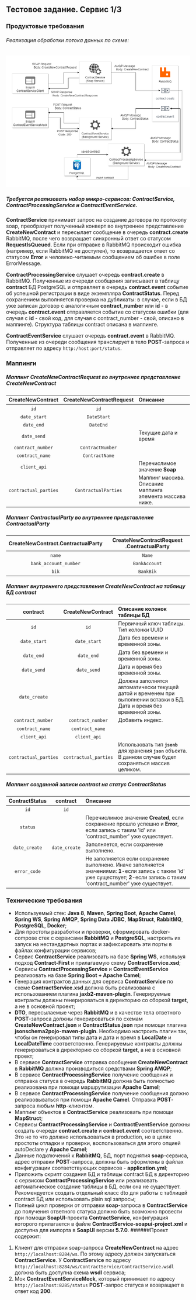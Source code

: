 ## Тестовое задание. Сервис 1/3

### Продуктовые требования

###### Реализация обработки потока данных по схеме:

![img.png](images/img.png)

##### Требуется реализовать набор микро-сервисов: **ContractService**, **ContractProcessingService** и **ContractEventService**. 

**ContractService** принимает запрос на создание договора по протоколу soap, преобразует полученный конверт 
во внутреннее представление **CreateNewContract** и пересылает сообщение в очередь **contract.create** RabbitMQ,
после чего возвращает синхронный ответ со статусом **RequestIsQueued**. Если при отправке в RabbitMQ происходит ошибка
(например, если RabbitMQ не доступен), то возвращается ответ со статусом **Error** и человеко-читаемым сообщением об
ошибке в поле ErrorMessage.

**ContractProcessingService** слушает очередь **contract.create** в RabbitMQ. Полученные из очереди сообщения записывает
в таблицу **contract** БД PostgreSQL и отправляет в очередь **contract.event** событие об успешной регистрации в виде
экземпляра **ContractStatus**. Перед сохранением выполняется проверка на дубликаты: в случае, если в БД уже записан договор
с аналогичным **contract_number** или **id** - в очередь **contract.event** отправляется событие со статусом ошибки
(для случая с **id** - свой код, для случая с contract_number - свой, описано в маппинге).
Структура таблицы contract описана в маппинге.

**ContractEventService** слушает очередь **contract.event** в RabbitMQ. Полученные из очереди сообщения транслирует 
в тело **POST**-запроса и отправляет по адресу `http:/host:port/status`.

### Маппинги

##### Маппинг **CreateNewContractRequest** во внутреннее представление **CreateNewContract**

| **CreateNewContract** | **CreateNewContractRequest** | **Описание**         | 
|         :---:         |            :---:             | :---                 |
| `id`                  | `id`                         |                      |
| `date_start`          | `DateStart`                  |                      |
| `date_end`            | `DateEnd`                    |                      |
| `date_send`           |                              | Текущие дата и время |
| `contract_number`     | `ContractNumber`             |                      |
| `contract_name`       | `ContractName`               |                      |
| `client_api`          |                              | Перечислимое значение **Soap**|
| `contractual_parties` | `ContractualParties`         | Маппинг массива. Описание маппинга элемента массива ниже.|

##### Маппинг **ContractualParty** во внутреннее представление **ContractualParty**

| **CreateNewContract.ContractualParty** | **CreateNewContractRequest .ContractualParty** |
|                :---:                   |                    :---:                       |
| `name`                                 | `Name`                                         |
| `bank_account_number`                  | `BankAccount`                                  |
| `bik`                                  | `BankBik`                                      |

##### Маппинг внутреннего представления **CreateNewContract** на таблицу БД **contract**

| **contract**          | **CreateNewContract**        | **Описание колонок таблицы БД**  |
|         :---:         |            :---:             | :---                             |
| `id`                  | `id`                         | Первичный ключ таблицы. Тип колонки UUID|
| `date_start`          | `date_start`                 | Дата без времени и временной зоны.|
| `date_end`            | `date_end`                   | Дата без времени и временной зоны.|
| `date_send`           | `date_send`                  | Дата и время без временной зоны.|
| `date_create`         |                              | Должна заполнятся автоматически текущей датой и временем при выполнении вставки в БД. Дата и время без временной зоны.|
| `contract_number`     | `contract_number`            | Добавить индекс.                 |
| `contract_name`       | `contract_name`              |                                  |
| `client_api`          | `client_api`                 |                                  |
| `contractual_parties` | `contractual_parties`        | Использовать тип **`jsonb`** для хранения **`json`** объекта. В данном случае будет сохраняться массив целиком.|

##### Маппинг созданной записи **contract** на статус **ContractStatus**

| **ContractStatus**    | **contract**                 | **Описание**                  | 
|         :---:         |            :---:             | :---                          |
| `id`                  | `id`                         |                               |
| `status`              |                              | Перечислимое значение **Created**, если сохранение прошло успешно и **Error**, если запись с таким 'id' или 'contract_number' уже существует.|
| `date_create`         | `date_create`                | Заполняется, если сохранение выполнено.|
| `error_code`          |                              | Не заполняется если сохранение выполнено. Иначе заполняется значениями: **1**-если запись с таким 'id' уже существует; **2**-если запись с таким 'contract_number' уже существует.|

### Технические требования

- Используемый стек: **Java 8**, **Maven**, **Spring Boot**, **Apache Camel**, **Spring WS**, **Spring AMQP**, **Spring Data JDBC**, **MapStruct**,
  **RabbitMQ**, **PostgreSQL**, **Docker**;
- Для простоты разработки и проверки, сформировать docker-compose стек с сервисами **RabbitMQ** и **PostgreSQL**, настроить
  их запуск на нестандартных портах и зафиксировать эти порты в файлах конфигурации сервисов;
- Сервис **ContractService** реализовать на базе **Spring WS**, используя подход **Contract-First** и прилагаемую схему
  **ContractService.xsd**;
- Сервисы **ContractProcessingService** и **ContractEventService** реализовать на базе **Spring Boot + Apache Camel**;
- Генерация контрактов данных для сервиса **ContractService** по схеме **ContractService.xsd** должна быть реализована с
  использованием плагина **jaxb2-maven-plugin**. Генерируемые контракты должны генерироваться в директорию со сборкой
  **target**, а не в основной проект;
- **DTO**, пересылаемые через **RabbitMQ** и в качестве тела ответного **POST**-запроса должны генерироваться по схемам
  **CreateNewContract.json** и **ContractStatus.json** при помощи плагина **jsonschema2pojo-maven-plugin**. 
  Необходимо настроить плагин так, чтобы он генерировал типы дата и дата и время в **LocalDate** и **LocalDateTime**
  соответственно. Генерируемые контракты должны генерироваться в директорию со сборкой **target**, а не в основной проект;
- В сервисе **ContractService** отправка сообщения **CreateNewContract** в **RabbitMQ** должна производиться средствами **Spring AMQP**;
- В сервисе **ContractProcessingService** получение сообщения и отправка статуса в очередь **RabbitMQ** должна быть полностью
  реализована при помощи маршрутизации **Apache Camel**;
- В сервисе **ContractProcessingService** получение сообщения должно реализовываться при помощи **Apache Camel**. 
  Отправка **POST**-запроса любым **http**-клиентом.
- Маппинг объектов в **ContractService** реализовать при помощи **MapStruct**;
- Сервисы **ContractProcessingService** и **ContractEventService** должны создать очереди **contract.create** и **contract.event**
  соответственно. Это не то что должно использоваться в production, но в целях простоты отладки и проверки,
  воспользоваться для этого опцией autoDeclare у **Apache Camel**;
- Данные подключений к **RabbitMQ**, БД, порт поднятия **soap**-сервиса, адрес отправки **POST**-запроса, должны быть оформлены
  в файлах конфигурации соответствующих сервисов - **application.yml**;
- Приложить скрипт создания БД и таблицы contract БД в директорию с сервисом **ContractProcessingService** или реализовать автоматическое создание таблицы в БД, если она не существует. Рекомендуется создать отдельный класс dto для работы с таблицей contract БД или использовать plain sql запросы;
- Полный цикл проверки от отправки **soap**-запроса в **ContractService** до получения ответного статуса должно быть возможно провести при помощи **SoapUI**-проекта **ContractService**, конфигурация которого прилагается в файле **ContractService-soapui-project.xml** и доступна для импорта в **SoapUI** версии **5.7.0**.
######Проект содержит:
1. Клиент для отправки soap-запроса **CreateNewContract** на адрес `http://localhost:8284/ws`. По этому адресу должен запускаться **ContractService**. У **ContractService** по адресу `http://localhost:8284/ws/ContractService/ContractService.wsdl` должна быть доступна схема **wsdl** сервиса;
2. Мок **ContractEventServiceMock**, который принимает по адресу `http://localhost:8285/status` **POST**-запрос статуса и возвращает в ответ код **200**.